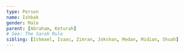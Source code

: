 ```yaml
---
type: Person
name: Ishbak
gender: Male
parent: [Abraham, Keturah]
# See: The Sarah Rule
sibling: [Ishmael, Isaac, Zimran, Jokshan, Medan, Midian, Shuah]
---
```

